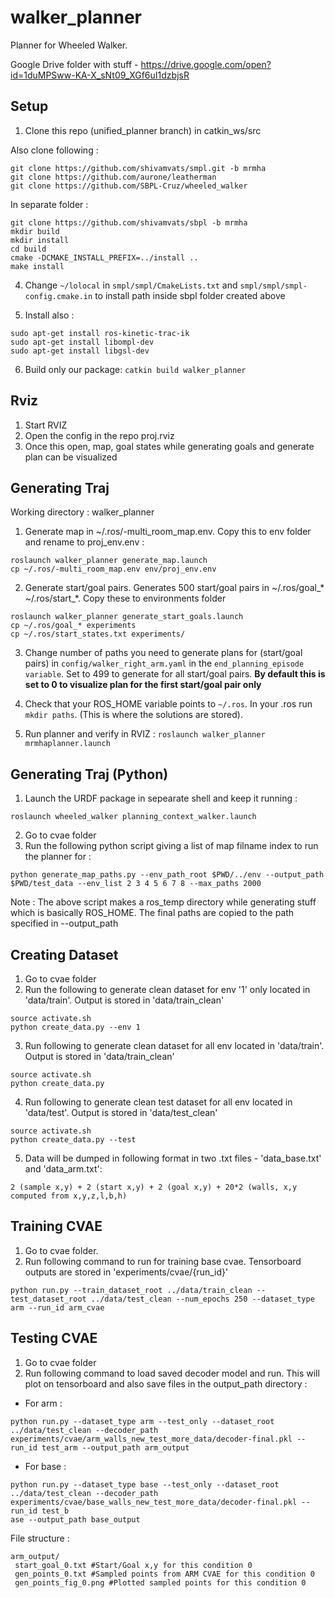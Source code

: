 # walker_planner
Planner for Wheeled Walker.

Google Drive folder with stuff - https://drive.google.com/open?id=1duMPSww-KA-X_sNt09_XGf6uI1dzbjsR

Setup
------

1. Clone this repo (unified_planner branch) in catkin_ws/src

Also clone following :
```
git clone https://github.com/shivamvats/smpl.git -b mrmha
git clone https://github.com/aurone/leatherman
git clone https://github.com/SBPL-Cruz/wheeled_walker
```

In separate folder :
```
git clone https://github.com/shivamvats/sbpl -b mrmha
mkdir build
mkdir install
cd build
cmake -DCMAKE_INSTALL_PREFIX=../install ..
make install
```

4. Change ```~/lolocal``` in ```smpl/smpl/CmakeLists.txt``` and ```smpl/smpl/smpl-config.cmake.in``` to install path inside sbpl folder created above

5. Install also :
```
sudo apt-get install ros-kinetic-trac-ik 
sudo apt-get install libompl-dev
sudo apt-get install libgsl-dev
```
6. Build only our package: 
```catkin build walker_planner```

Rviz
------
1. Start RVIZ
2. Open the config in the repo proj.rviz
3. Once this open, map, goal states while generating goals and generate plan can be visualized

Generating Traj
--------------
Working directory : walker_planner

1. Generate map in ~/.ros/-multi_room_map.env. Copy this to env folder and rename to proj_env.env : 
```
roslaunch walker_planner generate_map.launch
cp ~/.ros/-multi_room_map.env env/proj_env.env
```

2. Generate start/goal pairs. Generates 500 start/goal pairs in ~/.ros/goal_* ~/.ros/start_*. Copy these to environments folder

```
roslaunch walker_planner generate_start_goals.launch 
cp ~/.ros/goal_* experiments
cp ~/.ros/start_states.txt experiments/
```
3. Change number of paths you need to generate plans for (start/goal pairs) in ```config/walker_right_arm.yaml``` in the ```end_planning_episode variable```. Set to 499 to generate for all start/goal pairs. **By default this is set to 0 to visualize plan for the first start/goal pair only**

4. Check that your ROS_HOME variable points to ```~/.ros```.  In your .ros run ```mkdir paths```. (This is where the solutions are stored).

5. Run planner and verify in RVIZ :
```roslaunch walker_planner mrmhaplanner.launch```

Generating Traj (Python)
------------------------
1. Launch the URDF package in sepearate shell and keep it running :
```
roslaunch wheeled_walker planning_context_walker.launch
```
2. Go to cvae folder
3. Run the following python script giving a list of map filname index to run the planner for :
```
python generate_map_paths.py --env_path_root $PWD/../env --output_path $PWD/test_data --env_list 2 3 4 5 6 7 8 --max_paths 2000
```
Note : The above script makes a ros_temp directory while generating stuff which is basically ROS_HOME. The final paths are copied to the path specified in --output_path 

Creating Dataset
----------------
1. Go to cvae folder
2. Run the following to generate clean dataset for env '1' only located in 'data/train'. Output is stored in 'data/train_clean'
```
source activate.sh
python create_data.py --env 1
```
3. Run following to generate clean dataset for all env located in 'data/train'. Output is stored in 'data/train_clean'
```
source activate.sh
python create_data.py
```
4. Run following to generate clean test dataset for all env located in 'data/test'. Output is stored in 'data/test_clean'
```
source activate.sh
python create_data.py --test
```
5. Data will be dumped in following format in two .txt files - 'data_base.txt' and 'data_arm.txt':
```
2 (sample x,y) + 2 (start x,y) + 2 (goal x,y) + 20*2 (walls, x,y computed from x,y,z,l,b,h)
```
Training CVAE
-------------
1. Go to cvae folder.
2. Run following command to run for training base cvae. Tensorboard outputs are stored in 'experiments/cvae/{run_id}'
```
python run.py --train_dataset_root ../data/train_clean --test_dataset_root ../data/test_clean --num_epochs 250 --dataset_type arm --run_id arm_cvae
```

Testing CVAE
------------
1. Go to cvae folder
2. Run following command to load saved decoder model and run. This will plot on tensorboard and also save files in the output_path directory :
  * For arm :
  ```
  python run.py --dataset_type arm --test_only --dataset_root ../data/test_clean --decoder_path experiments/cvae/arm_walls_new_test_more_data/decoder-final.pkl --run_id test_arm --output_path arm_output
  ```
  * For base :
  ```
  python run.py --dataset_type base --test_only --dataset_root ../data/test_clean --decoder_path experiments/cvae/base_walls_new_test_more_data/decoder-final.pkl --run_id test_b
  ase --output_path base_output
  ```
  
  File structure :
  ```
  arm_output/
   start_goal_0.txt #Start/Goal x,y for this condition 0
   gen_points_0.txt #Sampled points from ARM CVAE for this condition 0
   gen_points_fig_0.png #Plotted sampled points for this condition 0
  ```
